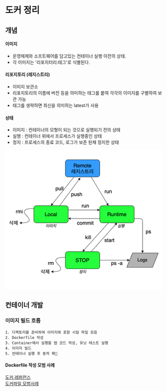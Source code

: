 # 도커 정리
## 개념
#### 이미지
- 운영체제와 소프트웨어를 담고있는 컨테이너 실행 이전의 상태.
- 각 이미지는 '리포지터리:태그'로 식별된다.

#### 리포지토리 (레지스트리)
- 이미지 보관소
- 리포지토리의 이름에 버전 등을 의미하는 태그를 붙여 각각의 이미지를 구별하여 보관 가능
- 태그를 생략하면 최신을 의미하는 latest가 사용


#### 상태
- 이미지 : 컨테이너의 모형이 되는 것으로 실행되기 전의 상태
- 실행 : 컨테이너 위에서 프로세스가 실행중인 상태
- 정지 : 프로세스의 종료 코드, 로그가 보존 된채 정지한 상태

![도커_라이플사이클](images/dockerLifeCycle.png)


## 컨테이너 개발
### 이미지 빌드 흐름
```
1. 디렉토리를 준비하여 이미지에 포함 시킬 파일 모음
2. Dockerfile 작성
3. Container에서 실행할 앱 코드 작성, 유닛 테스트 실행
4. 이미지 빌드
5. 컨테이너 실행 후 동작 확
```
#### Dockerfile 작성 모범 사례
[도커 레퍼런스](https://docs.docker.com/engine/reference/builder/)<br>
[도커파일 모범사례](https://docs.docker.com/develop/develop-images/dockerfile_best-practices/)
